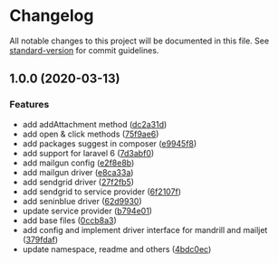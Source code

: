 # Changelog

All notable changes to this project will be documented in this file. See [standard-version](https://github.com/conventional-changelog/standard-version) for commit guidelines.

## 1.0.0 (2020-03-13)

### Features

* add addAttachment method ([dc2a31d](https://github.com/tightr/laravel-mail-template/commit/dc2a31d))
* add open & click methods ([75f9ae6](https://github.com/tightr/laravel-mail-template/commit/75f9ae6))
* add packages suggest in composer ([e9945f8](https://github.com/tightr/laravel-mail-template/commit/e9945f8))
* add support for laravel 6 ([7d3abf0](https://github.com/tightr/laravel-mail-template/commit/7d3abf0))
* add mailgun config ([e2f8e8b](https://github.com/tightr/laravel-mail-template/commit/e2f8e8b))
* add mailgun driver ([e8ca33a](https://github.com/tightr/laravel-mail-template/commit/e8ca33a))
* add sendgrid driver ([27f2fb5](https://github.com/tightr/laravel-mail-template/commit/27f2fb5))
* add sendgrid to service provider ([6f2107f](https://github.com/tightr/laravel-mail-template/commit/6f2107f))
* add seninblue driver ([62d9930](https://github.com/tightr/laravel-mail-template/commit/62d9930))
* update service provider ([b794e01](https://github.com/tightr/laravel-mail-template/commit/b794e01))
* add base files ([0ccb8a3](https://github.com/tightr/laravel-mail-template/commit/0ccb8a3))
* add config and implement driver interface for mandrill and mailjet ([379fdaf](https://github.com/tightr/laravel-mail-template/commit/379fdaf))
* update namespace, readme and others ([4bdc0ec](https://github.com/tightr/laravel-mail-template/commit/4bdc0ec))
